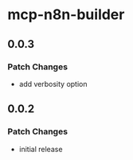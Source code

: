 # mcp-n8n-builder

## 0.0.3

### Patch Changes

- add verbosity option

## 0.0.2

### Patch Changes

- initial release
